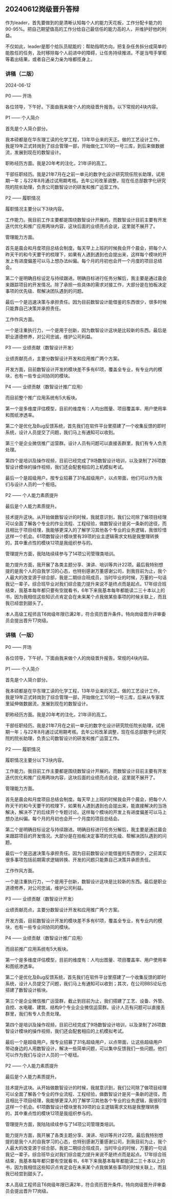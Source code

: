 ## 20240612岗级晋升答辩

作为leader，首先要做到的是清晰认知每个人的能力天花板，工作分配卡能力的90-95%。把自己期望值高的工作分给自己最信任的能力高的人，并维护好他的利益。

不仅如此，leader是那个给队员赋能的：帮助指明方向，把复杂任务拆分成简单的能胜任的任务，及时移除每个人前进中的障碍，让任务持续推进。不是当甩手掌柜等着出结果，或者自己亲力亲为啥都揽身上。

### 讲稿（二版）

2024-06-12

P0 —— 开场

各位领导，下午好。下面由我来做个人的岗级晋升报告。以下常规的4块内容。

P1 —— 个人简介

首先是个人简介部分。

我本硕都是在华东理工读的化学工程，13年毕业来的天正。做的工艺设计工作，我是19年正式转岗到了综合管理一部，开始做化工101的一号三库，到后来做数据流，发展到现在的数智设计。

职称经历方面。我是20年考的注化，21年评的高工。

干部任职经历。我是21年7月在之前一单元的数字化设计研究院任院长助理，试用期一年；与22年8月通过试用期考核。去年公司改革调整，现在任总部数字化研究院的院长助理，负责公司数智设计的研发和推广运营工作。

P2 —— 履职情况

履职情况主要分以下3块内容。

工作能力。我目前工作主要都是围绕数智设计开展的。而数智设计目前主要有开发迭代优化和推广应用两块内容，这块后面的业绩亮点会说，这里就不展开了。

管理能力方面。

首先是晨会和月度项目总结会制度。每天早上上班的时候我会开个晨会，把每个人昨天干的和今天要干的梳理下，如果有人遇到遇到也会提出来，这样每个模块的开发上有进度偏差可以马上想办法纠偏。每个月的月初也会开一个月度的项目总结会。

第二个是明确目标设定与持续跟进。明确目标进行任务分解后，我主要是通过晨会来跟踪项目的开发情况。除了承担一些具体的需求对接工作，大部分是在拍板决定事项的优先级、帮解决团队遇到的问题。

最后一个是迅速决策与承担责任。因为目前数智设计能借鉴的东西很少，很多时候只能靠自己决策并承担责任。

工作作风方面。

一个是注重执行力，一个是用于创新，因为数智设计这块是比较新的东西。最后是职业道德修养，对公司忠诚，维护公司利益。

P3 —— 业绩贡献（数智设计开发）

业绩贡献亮点，主要分数智设计开发和应用推广两个方案。

开发方面，目前数智设计开发的模块差不多有61项，覆盖全专业，有专业内的模块，也有一些专业间协同的模块。

P4 —— 业绩贡献（数智设计推广应用）

而目前整个推广应用系统有5大板块。

第一个是多维度评估模型，目前的维度有：人均出图量、项目覆盖率、用户使用率和图纸渗透率。

第二个是优化及Bug反馈系统，首先我们在软件平台里搭建了一个收集反馈的即时系统，设计人员提交了问题，我们马上有通知可以收到。

第三个是企业微信推广运营群。设计人员有问题可以直接丢群里，我们有专人负责处理。

第四个是培训及操作视频，目前已经完成了9场数智设计培训，以及录制了26项数智设计模块的操作视频，我们还会配套相应的上机模拟考试。

最后一个是超级用户。按专业招募了31名超级用户，以点带面，他们可以作为我们与设计人员的一个枢纽。

P2 —— 个人能力素质提升

最后是个人能力素质提升。

技术提升这块。从开始做数智设计的时候，我就意识到，我们公司除了做项目经理可以全面了解各个专业的作业流程、工程经验，做数智设计是另一条新的途径，而且相比于项目经理，我能够更深入的了解学习其他各个专业的业务逻辑，我很珍惜这样一个机会。61项数智设计模块里有39项的业主逻辑需求文档是我整理转换的，其中重点性的模块12项是我组织参与的。

管理提升方面，我陆陆续续参与了14项公司管理类培训。

能力提升方面，我开展了各类主题分享、演讲、培训等共计22项。最后我特别想提的是我个人的自我学习的心态，也特别感谢万董感谢公司，到我目前为止，我个人最大的改变源于综合部，我是二期综合班成员，当时毕业的时候，万董的一句话我记一辈子。综合班毕业对我们综合能力提升来说不是终点而是起点。17年综合班结束，我基本每年都只要有空就看书，6年下来我基本每年都能读二三十本以上的书，因为我相信这些知识点肯定会在未来某个点我做某些事项的时候关联上，而且我已经尝到甜头了。

本人高级工程师且T6岗级年限已满2年，符合资历晋升条件。特向岗级晋升评审委员会提出晋升T7岗级。



### 讲稿（一版）

P0 —— 开场

各位领导，下午好。下面由我来做个人的岗级晋升报告。常规的4块内容。

P1 —— 个人简介

首先是个人简介部分。

我本硕都是在华东理工读的化学工程，13年毕业来的天正。做的工艺设计工作，我是19年正式转岗到了综合管理一部，开始做化工101的一号三库，后来从专家库里延伸做数据流，发展到现在的数智设计。

职称经历方面。我是20年考的注化，21年评的高工。

干部任职经历。我是21年7月在之前一单元的数字化设计研究院任院长助理，试用期一年；与22年8月通过试用期考核。去年公司改革调整，现在任总部数字化研究院的院长助理，负责公司数智设计的研发和推广运营工作。

P2 —— 履职情况

履职情况主要分以下3块内容。

工作能力。我目前工作主要都是围绕数智设计开展的。而数智设计目前主要有开发迭代优化和推广应用两块内容，这块后面的业绩亮点会说，这里就不展开了。

管理能力方面。

首先是晨会和月度项目总结会制度。每天早上上班的时候我会开个晨会，把每个人昨天干的和今天要干的梳理下，如果有人遇到遇到也会提出来，能直接解决的当场解决，解决不了的后续开个专题讨论。这样每个模块的开发上有进度偏差可以马上想办法纠偏。每个月的月初也会开一个月度的项目总结会。

第二个是明确目标设定与持续跟进。明确目标进行任务分解后，我主要是通过晨会来跟踪项目的开发情况。大部分是在拍板决定事项的优先级、帮解决团队遇到的问题。

最后一个是迅速决策与承担责任。因为目前数智设计能借鉴的东西很少，之前其实很多事项包括前期需求逻辑转换、开发的问题只能靠自己决策并承担责任。

工作作风方面。

一个是注重执行力，一个是用于创新，数智设计这块是比较新的东西。最后是职业道德修养，对公司忠诚，维护公司利益。

P3 —— 业绩贡献（数智设计开发）

业绩贡献亮点，主要分数智设计开发和应用推广两个方案。

开发方面，目前数智设计开发的模块差不多有61项，覆盖全专业，有专业内的模块，也有一些专业间协同的模块。

P4 —— 业绩贡献（数智设计推广应用）

而目前推广应用系统有5大板块。

第一个是多维度评估模型，目前的维度有：人均出图量、项目覆盖率、用户使用率和图纸渗透率。

第二个是优化及Bug反馈系统，首先我们在软件平台里搭建了一个收集反馈的即时系统，设计人员提交了问题，我们马上有通知可以收到；其次，在公司BBS论坛也搭建了数智设计板块。

第三个是企业微信推广运营群，截止到目前为止，我们搭建了工艺、设备、外管、自控、水电暖、建筑、结构9个专业企业微信运营群。设计人员有问题可以直接丢群里，我们有专人负责处理。

第四个是培训及操作视频，目前已经完成了9场数智设计培训，以及录制了26项数智设计模块的操作视频，我们还会配套相应的上机模拟考试。

最后一个是超级用户。按专业招募了31名超级用户，以点带面，让这些超级用户带动身边的人用数智设计，解决一些简单问题，可以集中反馈我们一些问题。他们可以作为我们与设计人员的一个枢纽。

P2 —— 个人能力素质提升

最后是个人能力素质提升。

技术提升这块。从开始做数智设计的时候，我就意识到，我们公司除了做项目经理可以全面了解各个专业的作业流程、工程经验，做数智设计是另一条新的途径，而且相比于项目经理，我能够更深入的了解学习其他各个专业的业务逻辑，我很珍惜这样一个机会。61项数智设计模块里有39项的业主逻辑需求文档是我整理转换的，其中重点性的模块12项是我组织参与的。

管理提升方面，我陆陆续续参与了14项公司管理类培训。

能力提升方面，我开展了各类主题分享、演讲、培训等共计22项。最后我特别想提的是我个人的自我学习的心态，也特别感谢万董感谢公司，到我目前为止，我个人最大的改变源于综合部，我是二期综合班成员，当时毕业的时候，万董的一句话我记一辈子。综合班毕业对我们综合能力提升来说不是终点而是起点。17年综合班结束，我基本每年都只要有空就看书，6年下来我基本每年都能读二三十本以上的书，因为我相信这些知识点肯定会在未来某个点我做某些事项的时候关联上，而且我已经尝到甜头了。

本人高级工程师且T6岗级年限已满2年，符合资历晋升条件。特向岗级晋升评审委员会提出晋升T7岗级。
